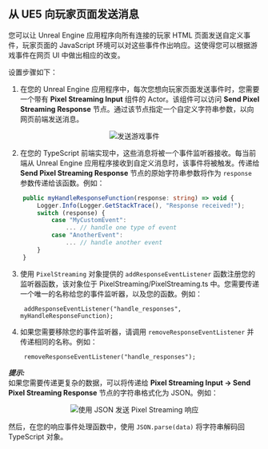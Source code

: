 ## 从 UE5 向玩家页面发送消息

您可以让 Unreal Engine 应用程序向所有连接的玩家 HTML 页面发送自定义事件，玩家页面的 JavaScript 环境可以对这些事件作出响应。这使得您可以根据游戏事件在网页 UI 中做出相应的改变。

设置步骤如下：

1. 在您的 Unreal Engine 应用程序中，每次您想向玩家页面发送事件时，您需要一个带有 **Pixel Streaming Input** 组件的 Actor。该组件可以访问 **Send Pixel Streaming Response** 节点。通过该节点指定一个自定义字符串参数，以向网页前端发送消息。

<p align="center">
    <img src="Resources/Images/pixelstreaming-send-game-event.png" alt="发送游戏事件">
</p>

2. 在您的 TypeScript 前端实现中，这些消息将被一个事件监听器接收。每当前端从 Unreal Engine 应用程序接收到自定义消息时，该事件将被触发。传递给 **Send Pixel Streaming Response** 节点的原始字符串参数将作为 `response` 参数传递给该函数。例如：

```typescript
	public myHandleResponseFunction(response: string) => void {
		Logger.Info(Logger.GetStackTrace(), "Response received!");
		switch (response) {
			case "MyCustomEvent":
				... // handle one type of event
			case "AnotherEvent":
				... // handle another event
		}
	}
```

3. 使用 `PixelStreaming` 对象提供的 `addResponseEventListener` 函数注册您的监听器函数，该对象位于 PixelStreaming/PixelStreaming.ts 中。您需要传递一个唯一的名称给您的事件监听器，以及您的函数。例如：

        addResponseEventListener("handle_responses", myHandleResponseFunction);

4. 如果您需要移除您的事件监听器，请调用 `removeResponseEventListener` 并传递相同的名称。例如：

        removeResponseEventListener("handle_responses");

**_提示:_**  
如果您需要传递更复杂的数据，可以将传递给 **Pixel Streaming Input -> Send Pixel Streaming Response** 节点的字符串格式化为 JSON。例如：

<p align="center">
    <img src="Resources/Images/pixelstreaming-send-game-event-json.png" alt="使用 JSON 发送 Pixel Streaming 响应">
</p>

然后，在您的响应事件处理函数中，使用 `JSON.parse(data)` 将字符串解码回 TypeScript 对象。

